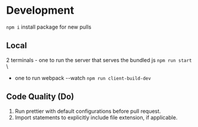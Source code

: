 # Development

`npm i` install package for new pulls

## Local

2 terminals - one to run the server that serves the bundled js `npm run start` \
 - one to run webpack --watch `npm run client-build-dev`


## Code Quality (Do)

1. Run prettier with default configurations before pull request.
2. Import statements to explicitly include file extension, if applicable.
